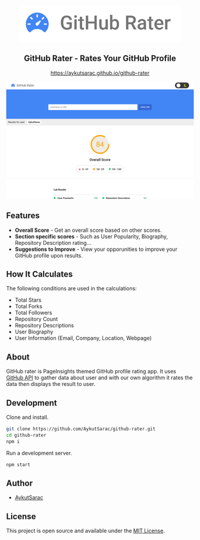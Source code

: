 <p align="center">
  <img src="./assets/logo.png">
</p>

<div align="center">
<h2>GitHub Rater - Rates Your GitHub Profile</h2>
<a href="https://aykutsarac.github.com/github-rater">https://aykutsarac.github.io/github-rater</a>
</div>
<p></p>

![Screenshot](./assets/preview.png)

## Features

- **Overall Score** - Get an overall score based on other scores.
- **Section specific scores** - Such as User Popularity, Biography, Repository Description rating...
- **Suggestions to Improve** - View your opporunities to improve your GitHub profile upon results.

## How It Calculates

The following conditions are used in the calculations:

- Total Stars
- Total Forks
- Total Followers
- Repository Count
- Repository Descriptions
- User Biography
- User Information (Email, Company, Location, Webpage)

## About

GitHub rater is PageInsights themed GitHub profile rating app. It uses [GitHub API](https://docs.github.com/en/rest) to gather data about user and with our own algorithm it rates the data then displays the result to user.

## Development

Clone and install.

```bash
git clone https://github.com/AykutSarac/github-rater.git
cd github-rater
npm i
```

Run a development server.

```bash
npm start
```

## Author

- [AykutSarac](https://github.com/AykutSarac)

## License

This project is open source and available under the [MIT License](LICENSE).
